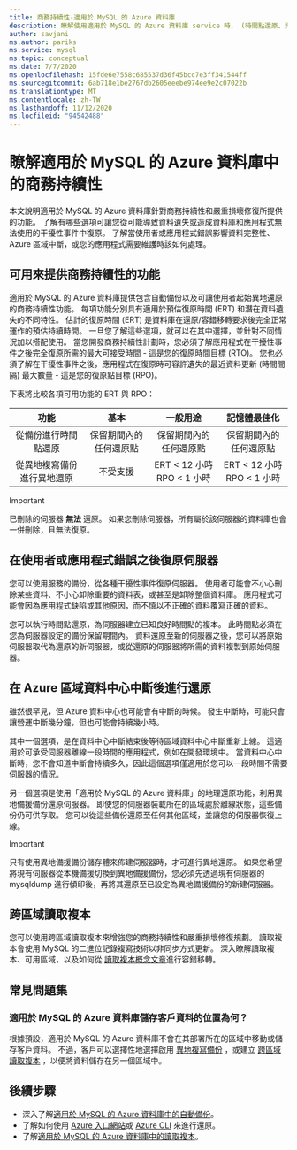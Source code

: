 ```yaml
---
title: 商務持續性-適用於 MySQL 的 Azure 資料庫
description: 瞭解使用適用於 MySQL 的 Azure 資料庫 service 時， (時間點還原、資料中心中斷、異地還原) 的商務持續性。
author: savjani
ms.author: pariks
ms.service: mysql
ms.topic: conceptual
ms.date: 7/7/2020
ms.openlocfilehash: 15fde6e7558c685537d36f45bcc7e3ff341544ff
ms.sourcegitcommit: 6ab718e1be2767db2605eeebe974ee9e2c07022b
ms.translationtype: MT
ms.contentlocale: zh-TW
ms.lasthandoff: 11/12/2020
ms.locfileid: "94542488"
---
```

# <a name="understand-business-continuity-in-azure-database-for-mysql"></a>瞭解適用於 MySQL 的 Azure 資料庫中的商務持續性

本文說明適用於 MySQL 的 Azure 資料庫針對商務持續性和嚴重損壞修復所提供的功能。 了解有哪些選項可讓您從可能導致資料遺失或造成資料庫和應用程式無法使用的干擾性事件中復原。 了解當使用者或應用程式錯誤影響資料完整性、Azure 區域中斷，或您的應用程式需要維護時該如何處理。

## <a name="features-that-you-can-use-to-provide-business-continuity"></a>可用來提供商務持續性的功能

適用於 MySQL 的 Azure 資料庫提供包含自動備份以及可讓使用者起始異地還原的商務持續性功能。 每項功能分別具有適用於預估復原時間 (ERT) 和潛在資料遺失的不同特性。 估計的復原時間 (ERT) 是資料庫在還原/容錯移轉要求後完全正常運作的預估持續時間。 一旦您了解這些選項，就可以在其中選擇，並針對不同情況加以搭配使用。 當您開發商務持續性計劃時，您必須了解應用程式在干擾性事件之後完全復原所需的最大可接受時間 - 這是您的復原時間目標 (RTO)。 您也必須了解在干擾性事件之後，應用程式在復原時可容許遺失的最近資料更新 (時間間隔) 最大數量 - 這是您的復原點目標 (RPO)。

下表將比較各項可用功能的 ERT 與 RPO：

| **功能** | **基本** | **一般用途** | **記憶體最佳化** |
| :------------: | :-------: | :-----------------: | :------------------: |
| 從備份進行時間點還原 | 保留期間內的任何還原點 | 保留期間內的任何還原點 | 保留期間內的任何還原點 |
| 從異地複寫備份進行異地還原 | 不受支援 | ERT < 12 小時<br/>RPO < 1 小時 | ERT < 12 小時<br/>RPO < 1 小時 |

> [!IMPORTANT]
> 已刪除的伺服器 **無法** 還原。 如果您刪除伺服器，所有屬於該伺服器的資料庫也會一併刪除，且無法復原。

## <a name="recover-a-server-after-a-user-or-application-error"></a>在使用者或應用程式錯誤之後復原伺服器

您可以使用服務的備份，從各種干擾性事件復原伺服器。 使用者可能會不小心刪除某些資料、不小心卸除重要的資料表，或甚至是卸除整個資料庫。 應用程式可能會因為應用程式缺陷或其他原因，而不慎以不正確的資料覆寫正確的資料。

您可以執行時間點還原，為伺服器建立已知良好時間點的複本。 此時間點必須在您為伺服器設定的備份保留期間內。 資料還原至新的伺服器之後，您可以將原始伺服器取代為還原的新伺服器，或從還原的伺服器將所需的資料複製到原始伺服器。

## <a name="recover-from-an-azure-regional-data-center-outage"></a>在 Azure 區域資料中心中斷後進行還原

雖然很罕見，但 Azure 資料中心也可能會有中斷的時候。 發生中斷時，可能只會讓營運中斷幾分鐘，但也可能會持續幾小時。

其中一個選項，是在資料中心中斷結束後等待區域資料中心中斷重新上線。 這適用於可承受伺服器離線一段時間的應用程式，例如在開發環境中。 當資料中心中斷時，您不會知道中斷會持續多久，因此這個選項僅適用於您可以一段時間不需要伺服器的情況。

另一個選項是使用「適用於 MySQL 的 Azure 資料庫」的地理還原功能，利用異地備援備份還原伺服器。 即使您的伺服器裝載所在的區域處於離線狀態，這些備份仍可供存取。 您可以從這些備份還原至任何其他區域，並讓您的伺服器恢復上線。

> [!IMPORTANT]
> 只有使用異地備援備份儲存體來佈建伺服器時，才可進行異地還原。 如果您希望將現有伺服器從本機備援切換到異地備援備份，您必須先透過現有伺服器的 mysqldump 進行傾印後，再將其還原至已設定為異地備援備份的新建伺服器。

## <a name="cross-region-read-replicas"></a>跨區域讀取複本

您可以使用跨區域讀取複本來增強您的商務持續性和嚴重損壞修復規劃。 讀取複本會使用 MySQL 的二進位記錄複寫技術以非同步方式更新。 深入瞭解讀取複本、可用區域，以及如何從 [讀取複本概念文章](concepts-read-replicas.md)進行容錯移轉。 

## <a name="faq"></a>常見問題集
### <a name="where-does-azure-database-for-mysql-store-customer-data"></a>適用於 MySQL 的 Azure 資料庫儲存客戶資料的位置為何？
根據預設，適用於 MySQL 的 Azure 資料庫不會在其部署所在的區域中移動或儲存客戶資料。 不過，客戶可以選擇性地選擇啟用 [異地複寫備份](concepts-backup.md#backup-redundancy-options) ，或建立 [跨區域讀取複本](concepts-read-replicas.md#cross-region-replication) ，以便將資料儲存在另一個區域中。

## <a name="next-steps"></a>後續步驟

- 深入了解[適用於 MySQL 的 Azure 資料庫中的自動備份](concepts-backup.md)。
- 了解如何使用 [Azure 入口網站](howto-restore-server-portal.md)或 [Azure CLI](howto-restore-server-cli.md) 來進行還原。
- 了解[適用於 MySQL 的 Azure 資料庫中的讀取複本](concepts-read-replicas.md)。
